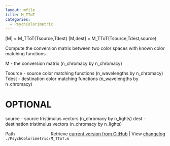 ```yaml
---
layout: mfile
title: M_TToT
categories:
  - PsychColorimetric
---
```


\[M\] = M\_TToT\(Tsource,Tdest\)
\[M,dest\] = M\_TToT\(Tsource,Tdest,source\)

Compute the conversion matrix between two color
spaces with known color matching functions.

M \- the conversion matrix
 \(n\_chromacy by n\_chromacy\)

Tsource \- source color matching functions
  \(n\_wavelengths by n\_chromacy\)
Tdest \- destination color matching functions
  \(n\_wavelengths by n\_chromacy\)

# OPTIONAL
source \- source tristimulus vectors
 \(n\_chromacy by n\_lights\)
dest \- destination tristimulus vectors
 \(n\_chromacy by n\_lights\)


<div class="code_header" style="text-align:right;">
  <span style="float:left;">Path&nbsp;&nbsp;</span> <span class="counter">Retrieve <a href=
  "https://raw.github.com/Psychtoolbox-3/Psychtoolbox-3/beta/./PsychColorimetric/M_TToT.m">current version from GitHub</a> | View <a href=
  "https://github.com/Psychtoolbox-3/Psychtoolbox-3/commits/beta/./PsychColorimetric/M_TToT.m">changelog</a></span>
</div>
<div class="code">
  <code>./PsychColorimetric/M_TToT.m</code>
</div>
